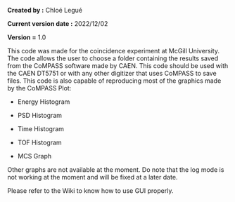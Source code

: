 **Created by :** Chloé Legué

**Current version date :** 2022/12/02

**Version =** 1.0


This code was made for the coincidence experiment at McGill University. The code allows the user to choose a folder containing the results saved from the CoMPASS software made by CAEN. This code should be used with the CAEN DT5751 or with any other digitizer that uses CoMPASS to save files. This code is also capable of reproducing most of the graphics made by the CoMPASS Plot:

* Energy Histogram
* PSD Histogram

* Time Histogram
* TOF Histogram

* MCS Graph

Other graphs are not available at the moment. Do note that the log mode is not working at the moment and will be fixed at a later date.

Please refer to the Wiki to know how to use GUI properly.
